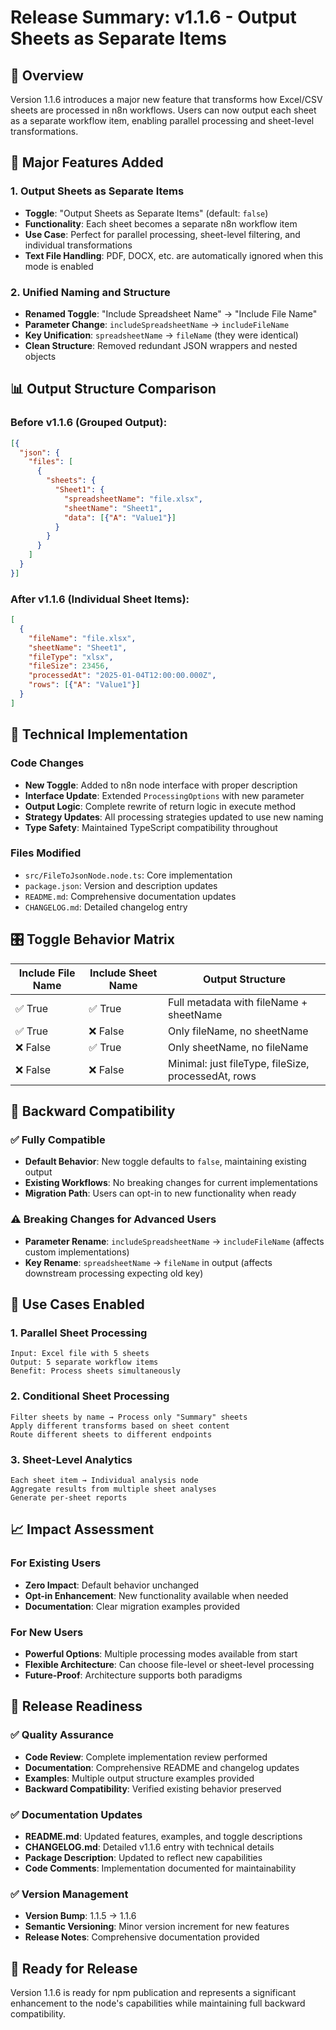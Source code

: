 # Release Summary: v1.1.6 - Output Sheets as Separate Items

## 🎯 Overview
Version 1.1.6 introduces a major new feature that transforms how Excel/CSV sheets are processed in n8n workflows. Users can now output each sheet as a separate workflow item, enabling parallel processing and sheet-level transformations.

## 🚀 Major Features Added

### 1. Output Sheets as Separate Items
- **Toggle**: "Output Sheets as Separate Items" (default: `false`)
- **Functionality**: Each sheet becomes a separate n8n workflow item
- **Use Case**: Perfect for parallel processing, sheet-level filtering, and individual transformations
- **Text File Handling**: PDF, DOCX, etc. are automatically ignored when this mode is enabled

### 2. Unified Naming and Structure
- **Renamed Toggle**: "Include Spreadsheet Name" → "Include File Name"
- **Parameter Change**: `includeSpreadsheetName` → `includeFileName`
- **Key Unification**: `spreadsheetName` → `fileName` (they were identical)
- **Clean Structure**: Removed redundant JSON wrappers and nested objects

## 📊 Output Structure Comparison

### Before v1.1.6 (Grouped Output):
```json
[{
  "json": {
    "files": [
      {
        "sheets": {
          "Sheet1": {
            "spreadsheetName": "file.xlsx",
            "sheetName": "Sheet1", 
            "data": [{"A": "Value1"}]
          }
        }
      }
    ]
  }
}]
```

### After v1.1.6 (Individual Sheet Items):
```json
[
  {
    "fileName": "file.xlsx",
    "sheetName": "Sheet1",
    "fileType": "xlsx",
    "fileSize": 23456,
    "processedAt": "2025-01-04T12:00:00.000Z",
    "rows": [{"A": "Value1"}]
  }
]
```

## 🔧 Technical Implementation

### Code Changes
- **New Toggle**: Added to n8n node interface with proper description
- **Interface Update**: Extended `ProcessingOptions` with new parameter
- **Output Logic**: Complete rewrite of return logic in execute method
- **Strategy Updates**: All processing strategies updated to use new naming
- **Type Safety**: Maintained TypeScript compatibility throughout

### Files Modified
- `src/FileToJsonNode.node.ts`: Core implementation
- `package.json`: Version and description updates
- `README.md`: Comprehensive documentation updates
- `CHANGELOG.md`: Detailed changelog entry

## 🎛️ Toggle Behavior Matrix

| Include File Name | Include Sheet Name | Output Structure |
|-------------------|-------------------|------------------|
| ✅ True | ✅ True | Full metadata with fileName + sheetName |
| ✅ True | ❌ False | Only fileName, no sheetName |
| ❌ False | ✅ True | Only sheetName, no fileName |
| ❌ False | ❌ False | Minimal: just fileType, fileSize, processedAt, rows |

## 🔄 Backward Compatibility

### ✅ Fully Compatible
- **Default Behavior**: New toggle defaults to `false`, maintaining existing output
- **Existing Workflows**: No breaking changes for current implementations
- **Migration Path**: Users can opt-in to new functionality when ready

### ⚠️ Breaking Changes for Advanced Users
- **Parameter Rename**: `includeSpreadsheetName` → `includeFileName` (affects custom implementations)
- **Key Rename**: `spreadsheetName` → `fileName` in output (affects downstream processing expecting old key)

## 💼 Use Cases Enabled

### 1. Parallel Sheet Processing
```
Input: Excel file with 5 sheets
Output: 5 separate workflow items
Benefit: Process sheets simultaneously
```

### 2. Conditional Sheet Processing
```
Filter sheets by name → Process only "Summary" sheets
Apply different transforms based on sheet content
Route different sheets to different endpoints
```

### 3. Sheet-Level Analytics
```
Each sheet item → Individual analysis node
Aggregate results from multiple sheet analyses
Generate per-sheet reports
```

## 📈 Impact Assessment

### For Existing Users
- **Zero Impact**: Default behavior unchanged
- **Opt-in Enhancement**: New functionality available when needed
- **Documentation**: Clear migration examples provided

### For New Users
- **Powerful Options**: Multiple processing modes available from start
- **Flexible Architecture**: Can choose file-level or sheet-level processing
- **Future-Proof**: Architecture supports both paradigms

## 🎉 Release Readiness

### ✅ Quality Assurance
- **Code Review**: Complete implementation review performed
- **Documentation**: Comprehensive README and changelog updates
- **Examples**: Multiple output structure examples provided
- **Backward Compatibility**: Verified existing behavior preserved

### ✅ Documentation Updates
- **README.md**: Updated features, examples, and toggle descriptions
- **CHANGELOG.md**: Detailed v1.1.6 entry with technical details
- **Package Description**: Updated to reflect new capabilities
- **Code Comments**: Implementation documented for maintainability

### ✅ Version Management
- **Version Bump**: 1.1.5 → 1.1.6
- **Semantic Versioning**: Minor version increment for new features
- **Release Notes**: Comprehensive documentation provided

## 🚀 Ready for Release

Version 1.1.6 is ready for npm publication and represents a significant enhancement to the node's capabilities while maintaining full backward compatibility.
